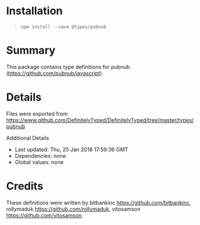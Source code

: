 # Installation
> `npm install --save @types/pubnub`

# Summary
This package contains type definitions for pubnub (https://github.com/pubnub/javascript).

# Details
Files were exported from https://www.github.com/DefinitelyTyped/DefinitelyTyped/tree/master/types/pubnub

Additional Details
 * Last updated: Thu, 25 Jan 2018 17:59:36 GMT
 * Dependencies: none
 * Global values: none

# Credits
These definitions were written by bitbankinc <https://github.com/bitbankinc>, rollymaduk <https://github.com/rollymaduk>, vitosamson <https://github.com/vitosamson>.
